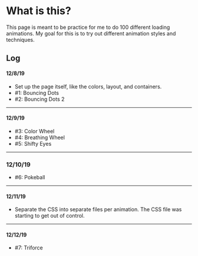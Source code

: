 # What is this?

This page is meant to be practice for me to do 100 different loading animations. My goal for this is to try out different animation styles and techniques.

## Log

#### 12/8/19

- Set up the page itself, like the colors, layout, and containers.
- #1: Bouncing Dots
- #2: Bouncing Dots 2

---

#### 12/9/19

- #3: Color Wheel
- #4: Breathing Wheel
- #5: Shifty Eyes

---

### 12/10/19

- #6: Pokeball

---

#### 12/11/19

- Separate the CSS into separate files per animation. The CSS file was starting to get out of control.

---

#### 12/12/19

- #7: Triforce
